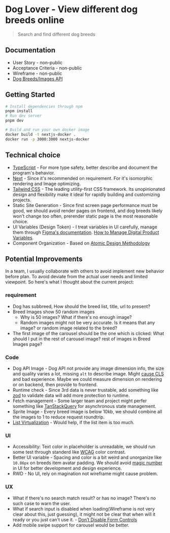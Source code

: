 # Dog Lover - View different dog breeds online

> Search and find different dog breeds

## Documentation

- User Story - non-public
- Acceptance Criteria - non-public
- Wireframe - non-public
- [Dog Breeds/Images API](https://dog.ceo/dog-api/)

## Getting Started

```bash
# Install dependencies through npm
pnpm install
# Run dev server
pnpm dev

# Build and run your own docker image
docker build -t nextjs-docker .
docker run -p 3000:3000 nextjs-docker
```

## Technical choice

- [TypeScript](https://www.typescriptlang.org/) - For more type safety, better describe and document the program's behavior.
- [Next](https://nextjs.org/) - Since it's recommended on requirement. For it's isomorphic rendering and Image optimizing.
- [Tailwind CSS](https://tailwindcss.com/) - The leading utility-first CSS framework. Its unopinionated design and flexibility make it ideal for rapidly building and customizing projects.
- Static Site Generation - Since first screen page performance must be good, we should avoid render pages on frontend, and dog breeds likely won't change too often, prerender static page is the most reasonable choice.
- UI Variables (Design Token) - I treat variables in UI carefully, manage them through [Figma's documentation](https://help.figma.com/hc/en-us/articles/18490793776023-Update-1-Tokens-variables-and-styles). [How to Manage Digital Product Variables](https://www.webdong.dev/en/post/how-to-organize-your-digital-product/).
- Component Organization - Based on [Atomic Design Methodology](https://atomicdesign.bradfrost.com/chapter-2/)


## Potential Improvements

In a team, I usually collaborate with others to avoid implement new behavior before plan. To avoid deviate from the actual user needs and limited viewpoint. So here's what I thought about the current project:

### requirement

- Dog has subbreed, How should the breed list, title, url to present?
- Breed Images show 50 random images
  - Why is 50 images? What if there's no enough image?
  - Random images might not be very accurate. Is it means that any image? or random image related to the breed?
- The first image of the carousel should be the one which is clicked: What should I put in the rest of carousel image? rest of images in Breed Images page?

### Code

- Dog API Image - Dog API not provide any image dimension info, the size and quality varies a lot, missing `alt` to describe image. Might [cause CLS](https://web.dev/articles/cls) and bad experience. Maybe we could measure dimension on rendering or on backend, then provide to frontend.
- Runtime check - Since 3rd data is never trustable, add something like [zod](https://zod.dev/) to validate data will add more protection to runtime.
- Fetch management - Some larger team and project might perfer something like [TanStackQuery](https://tanstack.com/query/latest) for asynchronous state management.
- Sprite Image - Every breed image is below 10kb, we should combine all the images to 1 to reduce request roundtrip.
- [List Virtualization](https://www.patterns.dev/vanilla/virtual-lists/) - Would help, if the list item is too much.

### UI

- Accessibility: Text color in placeholder is unreadable, we should run some test through standerd like [WCAG](https://www.w3.org/WAI/WCAG21/Understanding/contrast-minimum.html) color contrast.
- Better UI variable - Spacing and color is a bit weird and unorganize like `10.86px` on breeds item avatar padding. We should avoid [magic number](https://en.wikipedia.org/wiki/Magic_number_(programming)) in UI for better development and design experience.
- RWD - No UI, rely on magination not wireframe might cause problem.

### UX

- What if there's no search match result? or has no image? There's no such case to warn the user.
- What if search input is disabled when loading(Wireframe is not very clear about this, just guessing), it might not be clear that when will it ready or you just can't use it. - [Don’t Disable Form Controls](https://adrianroselli.com/2024/02/dont-disable-form-controls.html)
- Add mobile swipe support for carousel would be better.